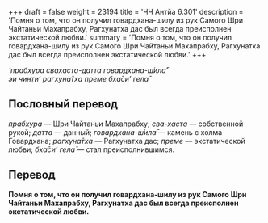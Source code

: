 +++
draft = false
weight = 23194
title = 'ЧЧ Антйа 6.301'
description = 'Помня о том, что он получил говардхана-шилу из рук Самого Шри Чайтаньи Махапрабху, Рагхунатха дас был всегда преисполнен экстатической любви.'
summary = 'Помня о том, что он получил говардхана-шилу из рук Самого Шри Чайтаньи Махапрабху, Рагхунатха дас был всегда преисполнен экстатической любви.'
+++

_‘прабхура свахаста-датта говардхана-ш́ила̄’  
эи чинти’ рагхуна̄тха преме бха̄си’ гела̄_

## Пословный перевод

_прабхура_ — Шри Чайтаньи Махапрабху; _сва_\-_хаста_ — собственной рукой; _датта_ — данный; _говардхана_\-_ш́ила̄_ — камень с холма Говардхана; _рагхуна̄тха_ — Рагхунатха дас; _преме_ — экстатической любви; _бха̄си’_ _<MI>гела̄_ — стал преисполнившимся.

## Перевод

**Помня о том, что он получил говардхана-шилу из рук Самого Шри Чайтаньи Махапрабху, Рагхунатха дас был всегда преисполнен экстатической любви.**
